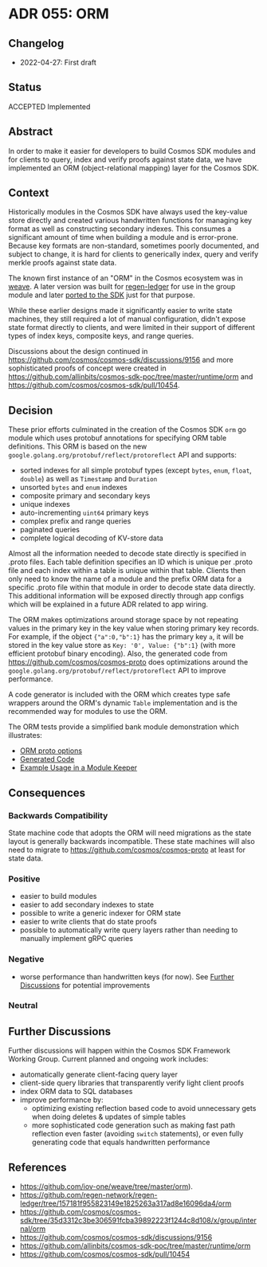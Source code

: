# ADR 055: ORM

## Changelog

* 2022-04-27: First draft

## Status

ACCEPTED Implemented

## Abstract

In order to make it easier for developers to build Cosmos SDK modules and for clients to query, index and verify proofs
against state data, we have implemented an ORM (object-relational mapping) layer for the Cosmos SDK.

## Context

Historically modules in the Cosmos SDK have always used the key-value store directly and created various handwritten
functions for managing key format as well as constructing secondary indexes. This consumes a significant amount of
time when building a module and is error-prone. Because key formats are non-standard, sometimes poorly documented,
and subject to change, it is hard for clients to generically index, query and verify merkle proofs against state data.

The known first instance of an "ORM" in the Cosmos ecosystem was in [weave](https://github.com/iov-one/weave/tree/master/orm).
A later version was built for [regen-ledger](https://github.com/regen-network/regen-ledger/tree/157181f955823149e1825263a317ad8e16096da4/orm) for
use in the group module and later [ported to the SDK](https://github.com/cosmos/cosmos-sdk/tree/35d3312c3be306591fcba39892223f1244c8d108/x/group/internal/orm)
just for that purpose.

While these earlier designs made it significantly easier to write state machines, they still required a lot of manual
configuration, didn't expose state format directly to clients, and were limited in their support of different types
of index keys, composite keys, and range queries.

Discussions about the design continued in https://github.com/cosmos/cosmos-sdk/discussions/9156 and more
sophisticated proofs of concept were created in https://github.com/allinbits/cosmos-sdk-poc/tree/master/runtime/orm
and https://github.com/cosmos/cosmos-sdk/pull/10454.

## Decision

These prior efforts culminated in the creation of the Cosmos SDK `orm` go module which uses protobuf annotations
for specifying ORM table definitions. This ORM is based on the new `google.golang.org/protobuf/reflect/protoreflect`
API and supports:
* sorted indexes for all simple protobuf types (except `bytes`, `enum`, `float`, `double`) as well as `Timestamp` and `Duration`
* unsorted `bytes` and `enum` indexes
* composite primary and secondary keys
* unique indexes
* auto-incrementing `uint64` primary keys
* complex prefix and range queries
* paginated queries
* complete logical decoding of KV-store data

Almost all the information needed to decode state directly is specified in .proto files. Each table definition specifies
an ID which is unique per .proto file and each index within a table is unique within that table. Clients then only need
to know the name of a module and the prefix ORM data for a specific .proto file within that module in order to decode
state data directly. This additional information will be exposed directly through app configs which will be explained
in a future ADR related to app wiring.

The ORM makes optimizations around storage space by not repeating values in the primary key in the key value
when storing primary key records. For example, if the object `{"a":0,"b":1}` has the primary key `a`, it will
be stored in the key value store as `Key: '0', Value: {"b":1}` (with more efficient protobuf binary encoding).
Also, the generated code from https://github.com/cosmos/cosmos-proto does optimizations around the
`google.golang.org/protobuf/reflect/protoreflect` API to improve performance.

A code generator is included with the ORM which creates type safe wrappers around the ORM's dynamic `Table`
implementation and is the recommended way for modules to use the ORM.

The ORM tests provide a simplified bank module demonstration which illustrates:
- [ORM proto options](https://github.com/cosmos/cosmos-sdk/blob/0d846ae2f0424b2eb640f6679a703b52d407813d/orm/internal/testpb/bank.proto)
- [Generated Code](https://github.com/cosmos/cosmos-sdk/blob/0d846ae2f0424b2eb640f6679a703b52d407813d/orm/internal/testpb/bank.cosmos_orm.go)
- [Example Usage in a Module Keeper](https://github.com/cosmos/cosmos-sdk/blob/0d846ae2f0424b2eb640f6679a703b52d407813d/orm/model/ormdb/module_test.go)

## Consequences

### Backwards Compatibility

State machine code that adopts the ORM will need migrations as the state layout is generally backwards incompatible.
These state machines will also need to migrate to https://github.com/cosmos/cosmos-proto at least for state data.

### Positive

* easier to build modules
* easier to add secondary indexes to state
* possible to write a generic indexer for ORM state
* easier to write clients that do state proofs
* possible to automatically write query layers rather than needing to manually implement gRPC queries

### Negative

* worse performance than handwritten keys (for now). See [Further Discussions](#further-discussions)
for potential improvements

### Neutral

## Further Discussions

Further discussions will happen within the Cosmos SDK Framework Working Group. Current planned and ongoing work includes:
* automatically generate client-facing query layer
* client-side query libraries that transparently verify light client proofs
* index ORM data to SQL databases
* improve performance by:
  * optimizing existing reflection based code to avoid unnecessary gets when doing deletes & updates of simple tables
  * more sophisticated code generation such as making fast path reflection even faster (avoiding `switch` statements),
  or even fully generating code that equals handwritten performance


## References

* https://github.com/iov-one/weave/tree/master/orm).
* https://github.com/regen-network/regen-ledger/tree/157181f955823149e1825263a317ad8e16096da4/orm
* https://github.com/cosmos/cosmos-sdk/tree/35d3312c3be306591fcba39892223f1244c8d108/x/group/internal/orm
* https://github.com/cosmos/cosmos-sdk/discussions/9156
* https://github.com/allinbits/cosmos-sdk-poc/tree/master/runtime/orm
* https://github.com/cosmos/cosmos-sdk/pull/10454